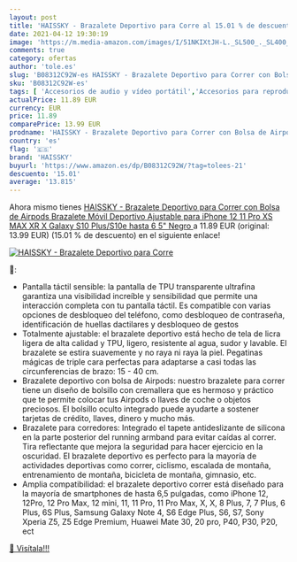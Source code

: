 ```yaml
---
layout: post
title: 'HAISSKY - Brazalete Deportivo para Corre al 15.01 % de descuento'
date: 2021-04-12 19:30:19
image: 'https://m.media-amazon.com/images/I/51NKIXtJH-L._SL500_._SL400_.jpg'
comments: true
category: ofertas
author: 'tole.es'
slug: 'B08312C92W-es HAISSKY - Brazalete Deportivo para Correr con Bolsa de...'
sku: 'B08312C92W-es'
tags: [ 'Accesorios de audio y vídeo portátil','Accesorios para reproductores de MP3','Audio y vídeo portátil','Bandas para el brazo para reproductores de MP3','Electrónica','haissky','iphone', ]
actualPrice: 11.89 EUR
currency: EUR
price: 11.89
comparePrice: 13.99 EUR
prodname: 'HAISSKY - Brazalete Deportivo para Correr con Bolsa de Airpods  Brazalete Móvil Deportivo Ajustable para iPhone 12 11 Pro XS MAX XR X  Galaxy S10 Plus/S10e  hasta 6 5"  Negro '
country: 'es'
flag: '🇪🇸'
brand: 'HAISSKY'
buyurl: 'https://www.amazon.es/dp/B08312C92W/?tag=tolees-21'
descuento: '15.01'
average: '13.815'
---
```


Ahora mismo tienes [HAISSKY - Brazalete Deportivo para Correr con Bolsa de Airpods  Brazalete Móvil Deportivo Ajustable para iPhone 12 11 Pro XS MAX XR X  Galaxy S10 Plus/S10e  hasta 6 5"  Negro ](https://www.amazon.es/dp/B08312C92W/?tag=tolees-21) a 11.89 EUR (original: 13.99 EUR) (15.01 %  de descuento) en el siguiente enlace!

[![HAISSKY - Brazalete Deportivo para Corre](https://m.media-amazon.com/images/I/51NKIXtJH-L._SL500_._SL400_.jpg)](https://www.amazon.es/dp/B08312C92W/?tag=tolees-21)

🔎:

- Pantalla táctil sensible: la pantalla de TPU transparente ultrafina garantiza una visibilidad increíble y sensibilidad que permite una interacción completa con tu pantalla táctil. Es compatible con varias opciones de desbloqueo del teléfono, como desbloqueo de contraseña, identificación de huellas dactilares y desbloqueo de gestos
- Totalmente ajustable: el brazalete deportivo está hecho de tela de licra ligera de alta calidad y TPU, ligero, resistente al agua, sudor y lavable. El brazalete se estira suavemente y no raya ni raya la piel. Pegatinas mágicas de triple cara perfectas para adaptarse a casi todas las circunferencias de brazo: 15 - 40 cm.
- Brazalete deportivo con bolsa de Airpods: nuestro brazalete para correr tiene un diseño de bolsillo con cremallera que es hermoso y práctico que te permite colocar tus Airpods o llaves de coche o objetos preciosos. El bolsillo oculto integrado puede ayudarte a sostener tarjetas de crédito, llaves, dinero y mucho más.
- Brazalete para corredores: Integrado el tapete antideslizante de silicona en la parte posterior del running armband para evitar caídas al correr. Tira reflectante que mejora la seguridad para hacer ejercicio en la oscuridad. El brazalete deportivo es perfecto para la mayoría de actividades deportivas como correr, ciclismo, escalada de montaña, entrenamiento de montaña, bicicleta de montaña, gimnasio, etc.
- Amplia compatibilidad: el brazalete deportivo correr está diseñado para la mayoría de smartphones de hasta 6,5 pulgadas, como iPhone 12, 12Pro, 12 Pro Max, 12 mini, 11, 11 Pro, 11 Pro Max, X, X, 8 Plus, 7, 7 Plus, 6 Plus, 6S Plus, Samsung Galaxy Note 4, S6 Edge Plus, S6, S7, Sony Xperia Z5, Z5 Edge Premium, Huawei Mate 30, 20 pro, P40, P30, P20, ect

[🛒 Visítala!!!](https://www.amazon.es/dp/B08312C92W/?tag=tolees-21)

